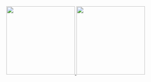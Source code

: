 
<div>
<a href="https://github.com/seu-usuário-aqui">
<img height="180em" src="https://github-readme-stats.vercel.app/api/top-langs/?username=felipemagrassi&layout=compact&langs_count=7&theme=dracula"/>
<img height="180em" src="https://github-readme-stats.vercel.app/api?username=felipemagrassi&show_icons=true&theme=dracula&include_all_commits=true&count_private=true"/>
</div>
